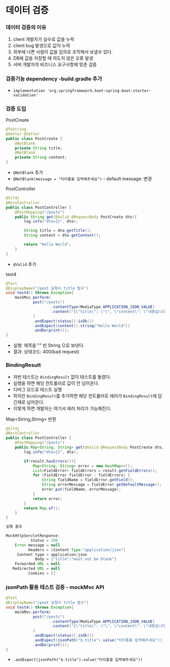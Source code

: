 # 데이터 검증 

### 데이터 검증의 이유 

1. client 개발자가 실수로 값을 누락 
2. client bug 발생으로 값이 누락 
3. 외부에 나쁜 사람이 값을 임의로 조작해서 보낼수 있다. 
4. DB에 값을 저장할 때 의도치 않은 오류 발생
5. 서버 개발자의 비즈니스 요구사항에 맞춘 검증 

### 검증기능 dependency -build.gradle 추가 

-  `implementation 'org.springframework.boot:spring-boot-starter-validation'`

### 검증 도입 

PostCreate
```java
@ToString
@Getter @Setter
public class PostCreate {
    @NotBlank
    private String title;
    @NotBlank
    private String content;
}
```
- `@NotBlank` 추가 
- `@NotBlank(message = "타이틀을 입력해주세요")` - default message: 변경 


PostController
```java
@Slf4j
@RestController
public class PostController {
    @PostMapping("/posts")
    public String get(@Valid @RequestBody PostCreate dto){
        log.info("dto={}", dto);

        String title = dto.getTitle();
        String content = dto.getContent();

        return "Hello World";
    }
}
```
- `@Valid` 추가

test4
```java
@Test
@DisplayName("/post 요청시 title 필수")
void test4() throws Exception{
    mockMvc.perform(
            post("/posts")
                    .contentType(MediaType.APPLICATION_JSON_VALUE)
                    .content("{\"title\": \"\", \"content\": \"내용입니다.\"}") // 제목: ""
            )
            .andExpect(status().isOk())
            .andExpect(content().string("Hello World"))
            .andDo(print());
}
```
- 실행: 제목을 "" 빈 String 으로 보낸다.
- 결과: 상태코드: 400(bad request)

### BindingResult 

- 저번 테스트는 `BindingResult` 없이 테스트를 돌렸다. 
- 실행을 하면 해당 컨트롤러로 값이 안 넘어온다.
- 디버그 모드로 테스트 실행 
- 하지만 `BindingResult`를 추가하면 해당 컨트롤러로 에러가 `BindingResult`에 담긴채로 넘어온다. 
- 이렇게 하면 개발자는 여기서 에러 처리가 가능해진다. 

Map<String,String> 반환 
```java
@Slf4j
@RestController
public class PostController {
    @PostMapping("/posts")
    public Map<String, String> get(@Valid @RequestBody PostCreate dto, BindingResult result){
        log.info("dto={}", dto);

        if(result.hasErrors()){
            Map<String, String> error = new HashMap<>();
            List<FieldError> fieldErrors = result.getFieldErrors();
            for (FieldError fieldError : fieldErrors) {
                String fieldName = fieldError.getField();
                String errorMessage = fieldError.getDefaultMessage();
                error.put(fieldName, errorMessage);
            }
            return error;
        }
        return Map.of();
    }
}

실행 결과 

MockHttpServletResponse:
           Status = 200
    Error message = null
          Headers = [Content-Type:"application/json"]
     Content type = application/json
             Body = {"title":"must not be blank"}
    Forwarded URL = null
   Redirected URL = null
          Cookies = []
```

### jsonPath 활용 테스트 검증 - mockMvc API 

```java
@Test
@DisplayName("/post 요청시 title 필수")
void test4() throws Exception{
    mockMvc.perform(
            post("/posts")
                    .contentType(MediaType.APPLICATION_JSON_VALUE)
                    .content("{\"title\": \"\", \"content\": \"내용입니다.\"}") // 제목: ""
            )
            .andExpect(status().isOk())
            .andExpect(jsonPath("$.title").value("타이틀을 입력해주세요"))
            .andDo(print());
}
```
- `.andExpect(jsonPath("$.title").value("타이틀을 입력해주세요"))`




